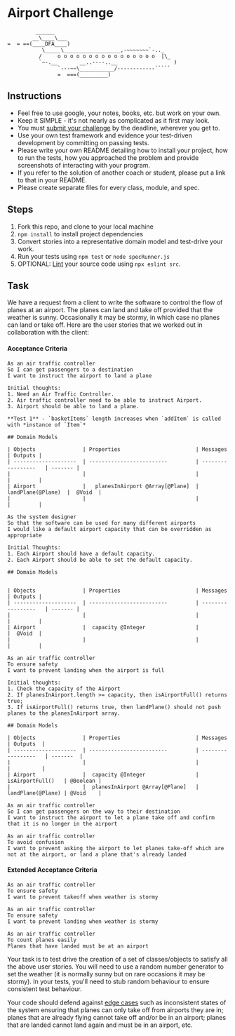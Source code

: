 # Airport Challenge

``````
         ______
        __\____\___
=  = ==(____DFA____)
           \_____\__________________,-~~~~~~~`-.._
          /     o o o o o o o o o o o o o o o o  |\_
          `~-.__       __..----..__                  )
                `---~~\___________/------------`````
                =  ===(_________)

``````

## Instructions

- Feel free to use google, your notes, books, etc. but work on your own.
- Keep it SIMPLE - it's not nearly as complicated as it first may look.
- You must [submit your challenge](https://airtable.com/shrUGm2T8TYCFAmjN) by the deadline, wherever you get to.
- Use your own test framework and evidence your test-driven development by committing on passing tests.
- Please write your own README detailing how to install your project, how to run the tests, how you approached the problem and provide screenshots of interacting with your program.
- If you refer to the solution of another coach or student, please put a link to that in your README.
- Please create separate files for every class, module, and spec.

## Steps

1. Fork this repo, and clone to your local machine
2. `npm install` to install project dependencies
3. Convert stories into a representative domain model and test-drive your work.
4. Run your tests using `npm test` or `node specRunner.js`
5. OPTIONAL: [Lint](https://eslint.org/docs/user-guide/getting-started) your source code using `npx eslint src`.

## Task

We have a request from a client to write the software to control the flow of planes at an airport. The planes can land and take off provided that the weather is sunny. Occasionally it may be stormy, in which case no planes can land or take off. Here are the user stories that we worked out in collaboration with the client:

#### Acceptance Criteria

```
As an air traffic controller
So I can get passengers to a destination
I want to instruct the airport to land a plane

Initial thoughts:
1. Need an Air Traffic Controller.
2. Air traffic controller need to be able to instruct Airport.
3. Airport should be able to land a plane.

**Test 1** - `basketItems` length increases when `addItem` is called with *instance of `Item`*

## Domain Models

| Objects               | Properties                        | Messages            | Outputs |
| --------------------  | -------------------------         | -----------------   | ------- |
|                       |                                   |                     |         |
| Airport               |   planesInAirport @Array[@Plane]  |  landPlane(@Plane)  |  @Void  |
|                       |                                   |                     |         |

As the system designer
So that the software can be used for many different airports
I would like a default airport capacity that can be overridden as appropriate

Initial Thoughts:
1. Each Airport should have a default capacity.
2. Each Airport should be able to set the default capacity.

## Domain Models


| Objects               | Properties                        | Messages            | Outputs |
| --------------------  | -------------------------         | -----------------   | ------- |
|                       |                                   |                     |         |
| Airport               |  capacity @Integer                |                     |  @Void  |
|                       |                                   |                     |         |

As an air traffic controller
To ensure safety
I want to prevent landing when the airport is full

Initial thoughts:
1. Check the capacity of the Airport
2. If planesInAirport.length >= capacity, then isAirportFull() returns true;
3. If isAirportFull() returns true, then landPlane() should not push planes to the planesInAirport array.

## Domain Models

| Objects               | Properties                        | Messages            | Outputs  |
| --------------------  | -------------------------         | -----------------   | -------  |
|                       |                                   |                     |          |
| Airport               |  capacity @Integer                |   isAirportFull()   | @Boolean |
|                       |  planesInAirport @Array[@Plane]   |   landPlane(@Plane) | @Void    |

As an air traffic controller
So I can get passengers on the way to their destination
I want to instruct the airport to let a plane take off and confirm that it is no longer in the airport

As an air traffic controller
To avoid confusion
I want to prevent asking the airport to let planes take-off which are not at the airport, or land a plane that's already landed
```

#### Extended Acceptance Criteria

```
As an air traffic controller
To ensure safety
I want to prevent takeoff when weather is stormy

As an air traffic controller
To ensure safety
I want to prevent landing when weather is stormy

As an air traffic controller
To count planes easily
Planes that have landed must be at an airport
```

Your task is to test drive the creation of a set of classes/objects to satisfy all the above user stories. You will need to use a random number generator to set the weather (it is normally sunny but on rare occasions it may be stormy). In your tests, you'll need to stub random behaviour to ensure consistent test behaviour.

Your code should defend against [edge cases](http://programmers.stackexchange.com/questions/125587/what-are-the-difference-between-an-edge-case-a-corner-case-a-base-case-and-a-b) such as inconsistent states of the system ensuring that planes can only take off from airports they are in; planes that are already flying cannot take off and/or be in an airport; planes that are landed cannot land again and must be in an airport, etc.
